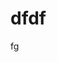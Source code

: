 # dfdf

fg

<script lang="ts">
import { defineComponent } from "vue"
import { useI18n } from "vue-composable"

export default defineComponent({
	layout: 'pages',
	async setup() {
		const { i18n } = useI18n()

		return {
			i18n,
		}
	},
})
</script>
